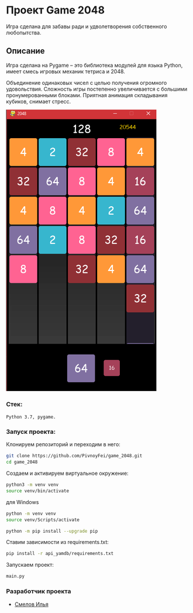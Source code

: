 # Проект Game 2048
Игра сделана для забавы ради и удволетворения собственного любопытства.

## Описание
Игра сделана на Pygame – это библиотека модулей для языка Python, имеет смесь игровых механик тетриса и 2048.

Объединение одинаковых чисел с целью получения огромного удовольствия. Сложность игры постепенно увеличивается с большими пронумерованными блоками. Приятная анимация складывания кубиков, снимает стресс.

![Иллюстрация к проекту](https://github.com/PivnoyFei/game_2048/blob/main/img/Game2048.png)

### Стек: 
```
Python 3.7, pygame.
```

### Запуск проекта:
Клонируем репозиторий и переходим в него:
```bash
git clone https://github.com/PivnoyFei/game_2048.git
cd game_2048
```

Создаем и активируем виртуальное окружение:
```bash
python3 -m venv venv
source venv/bin/activate
```
для Windows
```bash
python -m venv venv
source venv/Scripts/activate
```
```bash
python -m pip install --upgrade pip
```

Ставим зависимости из requirements.txt:
```bash
pip install -r api_yamdb/requirements.txt
```

Запускаем проект:
```bash
main.py
```

### Разработчик проекта
- [Смелов Илья](https://github.com/PivnoyFei)

